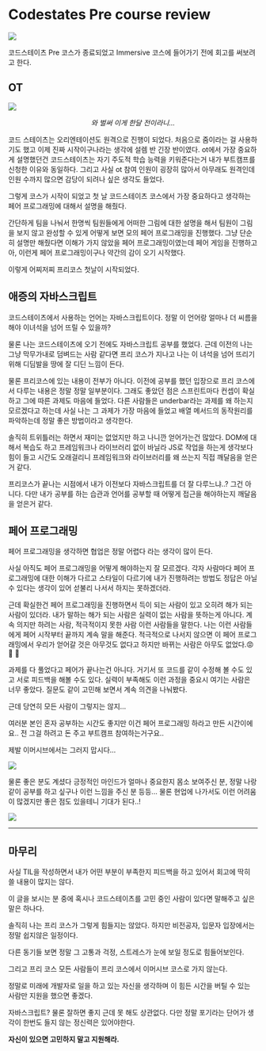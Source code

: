 # Codestates Pre course review

![](https://media.vlpt.us/images/kdo0129/post/8223f2ac-aae2-49b5-ad76-57e790504d7f/bootcamp.png)

코드스테이츠 Pre 코스가 종료되었고 Immersive 코스에 들어가기 전에 회고를 써보려고 한다.

## OT

![](https://images.velog.io/images/kdo0129/post/ad5fc4c6-d3b3-4883-ab51-2d0175248c27/image.png)

_<center>와 벌써 이게 한달 전이라니...</center>_

코드 스테이츠는 오리엔테이션도 원격으로 진행이 되었다. 처음으로 줌이라는 걸 사용하기도 했고 이제 진짜 시작이구나라는 생각에 설렘 반 긴장 반이였다. ot에서 가장 중요하게 설명했던건 코드스테이츠는 자기 주도적 학습 능력을 키워준다는거 내가 부트캠프를 신청한 이유와 동일하다. 그리고 사실 ot 참여 인원이 굉장히 많아서 아무래도 원격인데 인원 수까지 많으면 감당이 되려나 싶은 생각도 들었다.

그렇게 코스가 시작이 되었고 첫 날 코드스테이츠 코스에서 가장 중요하다고 생각하는 페어 프로그래밍에 대해서 설명을 해줬다.

간단하게 팀을 나눠서 한명씩 팀원들에게 어떠한 그림에 대한 설명을 해서 팀원이 그림을 보지 않고 완성할 수 있게 어떻게 보면 모의 페어 프로그래밍을 진행했다. 그냥 단순히 설명만 해줬다면 이해가 가지 않았을 페어 프로그래밍이였는데 페어 게임을 진행하고 아, 이런게 페어 프로그래밍이구나 약간의 감이 오기 시작했다.

이렇게 어찌저찌 프리코스 첫날이 시작되었다.

## 애증의 자바스크립트

코드스테이츠에서 사용하는 언어는 자바스크립트이다.
정말 이 언어랑 얼마나 더 씨름을 해야 이녀석을 넘어 뜨릴 수 있을까?

물론 나는 코드스테이츠에 오기 전에도 자바스크립트 공부를 했었다. 근데 이전의 나는 그냥 막무가내로 덤벼드는 사람 같다면 프리 코스가 지나고 나는 이 녀석을 넘어 뜨리기 위해 디딤발을 땅에 잘 디딘 느낌이 든다.

물론 프리코스에 있는 내용이 전부가 아니다. 이전에 공부를 했던 입장으로 프리 코스에서 다루는 내용은 정말 정말 일부분이다. 그래도 좋았던 점은 스프린트마다 컨셉이 확실하고 그에 따른 과제도 마음에 들었다. 다른 사람들은 underbar라는 과제를 왜 하는지 모르겠다고 하는데 사실 나는 그 과제가 가장 마음에 들었고 배열 메서드의 동작원리를 파악하는데 정말 좋은 방법이라고 생각한다.

솔직히 트위틀러는 하면서 재미는 없었지만 하고 나니깐 얻어가는건 많았다. DOM에 대해서 복습도 하고 프레임워크나 라이브러리 없이 바닐라 JS로 작업을 하는게 생각보다 힘이 들고 시간도 오래걸리니 프레임워크와 라이브러리를 왜 쓰는지 직접 깨달음을 얻은거 같다.

프리코스가 끝나는 시점에서 내가 이전보다 자바스크립트를 더 잘 다루느냐..? 그건 아니다.
다만 내가 공부를 하는 습관과 언어를 공부할 때 어떻게 접근을 해야하는지 깨달음을 얻은거 같다.

## 페어 프로그래밍

페어 프로그래밍을 생각하면 협업은 정말 어렵다 라는 생각이 많이 든다.

사실 아직도 페어 프로그래밍을 어떻게 해야하는지 잘 모르겠다. 각자 사람마다 페어 프로그래밍에 대한 이해가 다르고 스타일이 다르기에 내가 진행하려는 방법도 정답은 아닐 수 있다는 생각이 있어 섣불리 나서서 하지는 못하겠더라.

근데 확실한건 페어 프로그래밍을 진행하면서 득이 되는 사람이 있고 오히려 해가 되는 사람이 있더라.
내가 말하는 해가 되는 사람은 실력이 없는 사람을 뜻하는게 아니다. 계속 의지만 하려는 사람, 적극적이지 못한 사람 이런 사람들을 말한다. 나는 이런 사람들에게 페어 시작부터 끝까지 계속 말을 해준다. 적극적으로 나서지 않으면 이 페어 프로그래밍에서 우리가 얻어갈 것은 아무것도 없다고 하지만 바뀌는 사람은 아무도 없었다.😡 🤬 🤯

과제를 다 풀었다고 페어가 끝나는건 아니다. 거기서 또 코드를 같이 수정해 볼 수도 있고 서로 피드백을 해볼 수도 있다.
실력이 부족해도 이런 과정을 중요시 여기는 사람은 너무 좋았다. 질문도 같이 고민해 보면서 계속 의견을 나눠봤다.

근데 당연히 모든 사람이 그렇지는 않지...

여러분 본인 혼자 공부하는 시간도 좋지만 이건 페어 프로그래밍 하라고 만든 시간이에요..
전 그걸 하려고 돈 주고 부트캠프 참여하는거구요..

제발 이머시브에서는 그러지 맙시다...

![](https://images.velog.io/images/kdo0129/post/8d1c80a5-af79-44ee-bb59-af6f9bd36a36/image.png)

물론 좋은 분도 계셨다 긍정적인 마인드가 얼마나 중요한지 몸소 보여주신 분, 정말 나랑 같이 공부를 하고 싶구나 이런 느낌을 주신 분 등등... 물론 현업에 나가서도 이런 어려움이 많겠지만 좋은 점도 있을테니 기대가 된다..!

![](https://images.velog.io/images/kdo0129/post/f8f1a6e6-1046-4966-a2be-b38ff1685147/image.png)

---

## 마무리

사실 TIL을 작성하면서 내가 어떤 부분이 부족한지 피드백을 하고 있어서 회고에 딱히 쓸 내용이 많지는 않다.

이 글을 보시는 분 중에 혹시나 코드스테이츠를 고민 중인 사람이 있다면 말해주고 싶은 말은 하나다.

솔직히 나는 프리 코스가 그렇게 힘들지는 않았다. 하지만 비전공자, 입문자 입장에서는 정말 쉽지않은 일정이다.

다른 동기들 보면 정말 그 고통과 걱정, 스트레스가 눈에 보일 정도로 힘들어보인다.

그리고 프리 코스 모든 사람들이 프리 코스에서 이머시브 코스로 가지 않는다.

정말로 미래에 개발자로 일을 하고 있는 자신을 생각하며 이 힘든 시간을 버틸 수 있는 사람만 지원을 했으면 좋겠다.

자바스크립트? 물론 잘하면 좋지 근데 못 해도 상관없다. 다만 정말 포기라는 단어가 생각이 한번도 들지 않는 정신력은 있어야한다.

**자신이 있으면 고민하지 말고 지원해라.**

